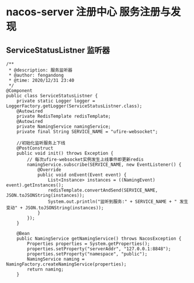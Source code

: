 # nacos-server  注册中心  服务注册与发现
## ServiceStatusListner 监听器
    /**
     * @description: 服务监听器
     * @author: fengandong
     * @time: 2020/12/31 23:40
     */
    @Component
    public class ServiceStatusListner {
        private static Logger logger = LoggerFactory.getLogger(ServiceStatusListner.class);
        @Autowired
        private RedisTemplate redisTemplate;
        @Autowired
        private NamingService namingService;
        private final String SERVICE_NAME = "ufire-websocket";
    
        //初始化监听服务上下线
        @PostConstruct
        public void init() throws Exception {
            // 每次ufire-websocket实例发生上线事件即更新redis
            namingService.subscribe(SERVICE_NAME, new EventListener() {
                @Override
                public void onEvent(Event event) {
                    List<Instance> instances = ((NamingEvent) event).getInstances();
                    redisTemplate.convertAndSend(SERVICE_NAME, JSON.toJSONString(instances));
                    System.out.println("监听到服务:" + SERVICE_NAME + " 发生变动" + JSON.toJSONString(instances));
                }
            });
        }
    
        @Bean
        public NamingService getNamingService() throws NacosException {
            Properties properties = System.getProperties();
            properties.setProperty("serverAddr", "127.0.0.1:8848");
            properties.setProperty("namespace", "public");
            NamingService naming = NamingFactory.createNamingService(properties);
            return naming;
        }
    
    

